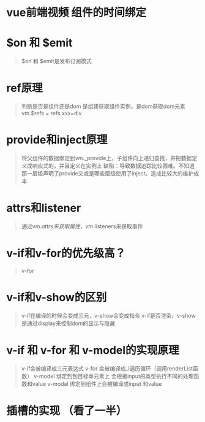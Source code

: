 #  vue前端视频 组件的时间绑定

# $on 和 $emit
> $on 和 $emit是发布订阅模式

# ref原理
> 判断是否是组件还是dom
> 是组建获取组件实例，是dom获取dom元素
> vm.$refs = refs.xxx=div

# provide和inject原理
> 将父组件的数据绑定到vm._provide上，子组件向上递归查找，并把数据定义成响应式的，并且定义在实例上
> 缺陷：导致数据追踪比较困难。不知道那一层级声明了provide又或是哪些层级使用了inject。造成比较大的维护成本


# attrs和listener
> 通过vm.$attrs来获取属性，vm.$listeners来获取事件


# v-if和v-for的优先级高？
> v-for


# v-if和v-show的区别
> v-if在编译的时候会变成三元，v-show会变成指令
> v-if是否渲染，v-show是通过display来控制dom的显示与隐藏


# v-if 和 v-for 和 v-model的实现原理
> v-if会被编译成三元表达式
> v-for 会被编译成_l遍历循环（调用renderList函数）
> v-model 绑定到到目标单元素上 会根据input的类型执行不同的处理函数和value
> v-modal 绑定到组件上会被编译成input 和value



# 插槽的实现  （看了一半）


 



